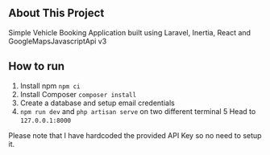 ## About This Project

Simple Vehicle Booking Application built using Laravel, Inertia, React and GoogleMapsJavascriptApi v3


## How to run

1. Install npm
  `npm ci`
2. Install Composer
  `composer install`
3. Create a database and setup email credentials
4. `npm run dev` and `php artisan serve` on two different terminal 
5 Head to `127.0.0.1:8000`

Please note that I have hardcoded the provided API Key so no need to setup it.
